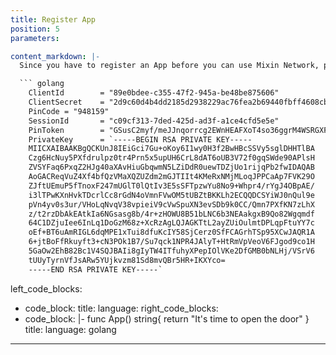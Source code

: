 ```yaml
---
title: Register App
position: 5
parameters:

content_markdown: |-
  Since you have to register an App before you can use Mixin Network, please go to [https://developers.mixin.one/](https://developers.mixin.one/). You can get the following informations. All of them will be used in the future. Following is an example of the parameters.

  ``` golang
    ClientId        = "89e0bdee-c355-47f2-945a-be48be875606"
    ClientSecret    = "2d9c60d4b4dd2185d2938229ac76fea2b69440fbff4608cbbf80b32a5a598368"
    PinCode = "948159"
    SessionId       = "c09cf313-7ded-425d-ad3f-a1ce4cfd5e5e"
    PinToken        = "GSusC2myf/meJJnqorrcg2EWnHEAFXoT4so36ggrM4WSRGXFGtPDo3CZCQhldMpFc84MdvdS94tZ4na+0NUWIkkXOMSLFfubf6PNS2DrlC+xjQWjWYN1Py8Y0SDyP1AjQe5+7iXrCoiyrBOxatov5UbRFrTJDX9Jgqh9fTFJfR4="
    PrivateKey      = `-----BEGIN RSA PRIVATE KEY-----
    MIICXAIBAAKBgQCKUnJ8IEiGci7Gu+oKoy6I1wy0H3f2BwHBcSSVy5sglDHHTlBA
    Czg6HcNuy5PXfdrulpz0tr4Prn5x5upUH6CrL8dAT6oUB3V72f0gqSWde90APlsH
    ZVSYFaq6PxqZ2HJg40aXAvHiuGbqwmN5LZiDdR0uewTDZjUo1rijqPb2fwIDAQAB
    AoGACReqVuZ4Xf4bfQzVMaXQZUZdm2mGJTIIt4KMeRxNMjMLoqJPPCaAp7FVK29O
    ZJftUEmuP5fTnoxF247mUGlT0lQtIv3E5sSFTpzwYu8No9+Whpr4/rYgJ4OBpAE/
    i3lTPwKXnHvkTDcrlCc8rGdN4oVmnFVwOM5tUBZtBKKLh2ECQQDCSYiWJ0nQul9e
    pVn4yv0s3ur/VHoLqNvqV38vpieiV9cVwSpuXN3evSDb9k0CC/Qmn7PXfKN7zLhX
    z/t2rzDbAkEAtkIa6NGsasg8b/4r+zHOWU8B51bLNC6b3NEAakgxB9Qo82Wgqmdf
    64C1DZjuIee6InLq1DoGzM68z+XcRzAgLQJAGKTtL2ayZUiOulmtDPLqpFtuYY7c
    oEf+BT6uAmRIGL6dqMPE1xTui8dfuKcIY58SjCerz0SfFCAGrhTSp95XCwJAQR1A
    6+jtBoFfRkuyft3+cN3POk1B7/Su7qck1NPR4JAlyT+HtRmVpVeoV6FJgod9co1H
    5GaOw2EhB82Bc1V4SQJBAIi8gIyTW4ITfuhyXPepIOlVKe2DfGMB0bNLHj/VSrV6
    tUUyTyrnVfJsARw5YUjkvzm81Sd8mvQBr5HR+IKXYco=
    -----END RSA PRIVATE KEY-----`
  ```

left_code_blocks:
  - code_block:
    title:
    language:
right_code_blocks:
  - code_block: |-
      func App() string{
        return "It's time to open the door"
      }
    title:
    language: golang
---
```

